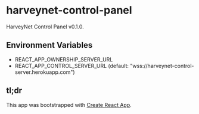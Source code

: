 # harveynet-control-panel

HarveyNet Control Panel v0.1.0.

## Environment Variables

- REACT_APP_OWNERSHIP_SERVER_URL
- REACT_APP_CONTROL_SERVER_URL (default: "wss://harveynet-control-server.herokuapp.com")

## tl;dr

This app was bootstrapped with [Create React App](https://github.com/facebook/create-react-app).
